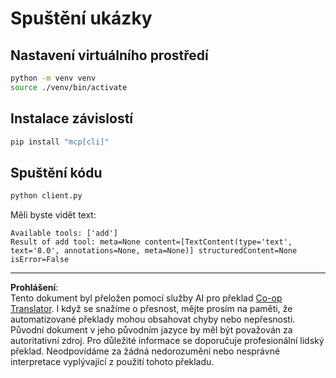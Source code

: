 <!--
CO_OP_TRANSLATOR_METADATA:
{
  "original_hash": "c3c28b090a54f59374677200e23a809e",
  "translation_date": "2025-10-06T16:06:03+00:00",
  "source_file": "03-GettingStarted/10-advanced/code/python/README.md",
  "language_code": "cs"
}
-->
# Spuštění ukázky

## Nastavení virtuálního prostředí

```sh
python -m venv venv
source ./venv/bin/activate
```

## Instalace závislostí

```sh
pip install "mcp[cli]"
```

## Spuštění kódu

```sh
python client.py
```

Měli byste vidět text:

```text
Available tools: ['add']
Result of add tool: meta=None content=[TextContent(type='text', text='8.0', annotations=None, meta=None)] structuredContent=None isError=False
```

---

**Prohlášení**:  
Tento dokument byl přeložen pomocí služby AI pro překlad [Co-op Translator](https://github.com/Azure/co-op-translator). I když se snažíme o přesnost, mějte prosím na paměti, že automatizované překlady mohou obsahovat chyby nebo nepřesnosti. Původní dokument v jeho původním jazyce by měl být považován za autoritativní zdroj. Pro důležité informace se doporučuje profesionální lidský překlad. Neodpovídáme za žádná nedorozumění nebo nesprávné interpretace vyplývající z použití tohoto překladu.